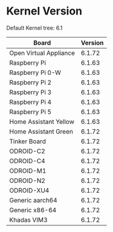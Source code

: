 
# Kernel Version

Default Kernel tree: 6.1

| Board | Version |
|-------|---------|
| Open Virtual Appliance | 6.1.72 |
| Raspberry Pi | 6.1.63 |
| Raspberry Pi 0-W | 6.1.63 |
| Raspberry Pi 2 | 6.1.63 |
| Raspberry Pi 3 | 6.1.63 |
| Raspberry Pi 4 | 6.1.63 |
| Raspberry Pi 5 | 6.1.63 |
| Home Assistant Yellow | 6.1.63 |
| Home Assistant Green | 6.1.72 |
| Tinker Board | 6.1.72 |
| ODROID-C2 | 6.1.72 |
| ODROID-C4 | 6.1.72 |
| ODROID-M1 | 6.1.72 |
| ODROID-N2 | 6.1.72 |
| ODROID-XU4 | 6.1.72 |
| Generic aarch64 | 6.1.72 |
| Generic x86-64 | 6.1.72 |
| Khadas VIM3 | 6.1.72 |
